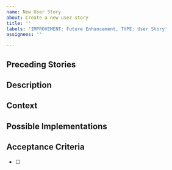 ```yaml
---
name: New User Story
about: Create a new user story
title: ''
labels: 'IMPROVEMENT: Future Enhancement, TYPE: User Story'
assignees: ''

---
```


## Preceding Stories

## Description

## Context

## Possible Implementations

## Acceptance Criteria
- [ ]
